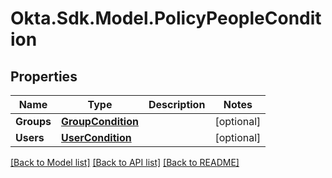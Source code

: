 # Okta.Sdk.Model.PolicyPeopleCondition
## Properties

Name | Type | Description | Notes
------------ | ------------- | ------------- | -------------
**Groups** | [**GroupCondition**](GroupCondition.md) |  | [optional] 
**Users** | [**UserCondition**](UserCondition.md) |  | [optional] 

[[Back to Model list]](../README.md#documentation-for-models) [[Back to API list]](../README.md#documentation-for-api-endpoints) [[Back to README]](../README.md)

